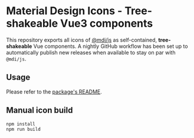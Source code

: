 # Material Design Icons - Tree-shakeable Vue3 components

This repository exports all icons of [@mdi/js](https://github.com/Templarian/MaterialDesign-JS) as self-contained, **tree-shakeable** Vue components. 
A nightly GitHub workflow has been set up to automatically publish new releases when available to stay on par with `@mdi/js`.

## Usage

Please refer to the [package's README](https://github.com/Propaganistas/mdi-vue3/tree/master/dist).

## Manual icon build
```
npm install
npm run build
```
